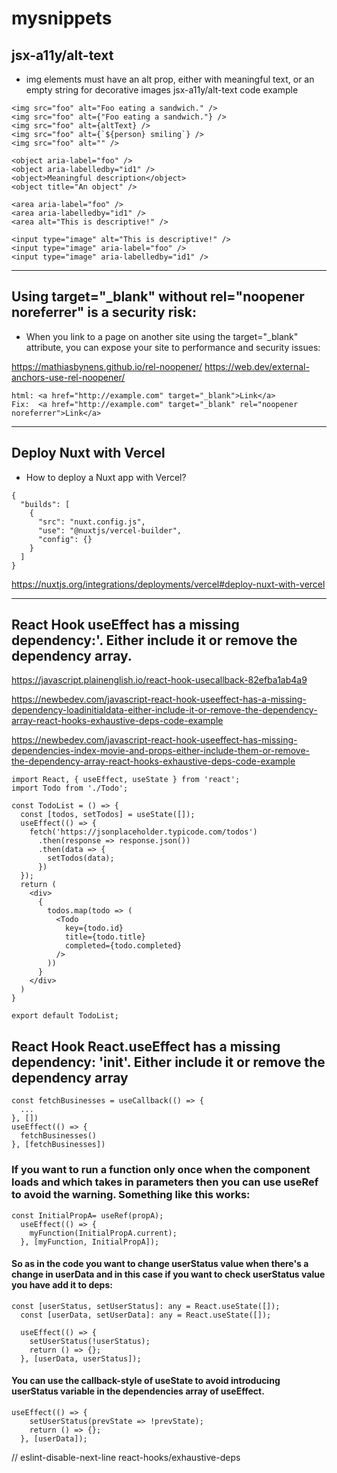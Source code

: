 # mysnippets

## jsx-a11y/alt-text
- img elements must have an alt prop, either with meaningful text, or an empty string for decorative images jsx-a11y/alt-text code example

```
<img src="foo" alt="Foo eating a sandwich." />
<img src="foo" alt={"Foo eating a sandwich."} />
<img src="foo" alt={altText} />
<img src="foo" alt={`${person} smiling`} />
<img src="foo" alt="" />

<object aria-label="foo" />
<object aria-labelledby="id1" />
<object>Meaningful description</object>
<object title="An object" />

<area aria-label="foo" />
<area aria-labelledby="id1" />
<area alt="This is descriptive!" />

<input type="image" alt="This is descriptive!" />
<input type="image" aria-label="foo" />
<input type="image" aria-labelledby="id1" />
```

------

## Using target="_blank" without rel="noopener noreferrer" is a security risk:

- When you link to a page on another site using the target="_blank" attribute, you can expose your site to performance and security issues:


https://mathiasbynens.github.io/rel-noopener/
https://web.dev/external-anchors-use-rel-noopener/

```
html: <a href="http://example.com" target="_blank">Link</a>
Fix:  <a href="http://example.com" target="_blank" rel="noopener noreferrer">Link</a>
```

----

## Deploy Nuxt with Vercel
- How to deploy a Nuxt app with Vercel?

```
{
  "builds": [
    {
      "src": "nuxt.config.js",
      "use": "@nuxtjs/vercel-builder",
      "config": {}
    }
  ]
}
```

https://nuxtjs.org/integrations/deployments/vercel#deploy-nuxt-with-vercel

-----

## React Hook useEffect has a missing dependency:'. Either include it or remove the dependency array.

https://javascript.plainenglish.io/react-hook-usecallback-82efba1ab4a9

https://newbedev.com/javascript-react-hook-useeffect-has-a-missing-dependency-loadinitialdata-either-include-it-or-remove-the-dependency-array-react-hooks-exhaustive-deps-code-example

https://newbedev.com/javascript-react-hook-useeffect-has-missing-dependencies-index-movie-and-props-either-include-them-or-remove-the-dependency-array-react-hooks-exhaustive-deps-code-example


```
import React, { useEffect, useState } from 'react';
import Todo from './Todo';
 
const TodoList = () => {
  const [todos, setTodos] = useState([]);
  useEffect(() => {
    fetch('https://jsonplaceholder.typicode.com/todos')
      .then(response => response.json())
      .then(data => {
        setTodos(data);
      })
  });
  return (
    <div>
      {
        todos.map(todo => (
          <Todo
            key={todo.id}
            title={todo.title}
            completed={todo.completed}
          />
        ))
      }
    </div>
  )
}
 
export default TodoList;
```

## React Hook React.useEffect has a missing dependency: 'init'. Either include it or remove the dependency array

```
const fetchBusinesses = useCallback(() => {
  ...
}, [])
useEffect(() => {
  fetchBusinesses()
}, [fetchBusinesses])
```

### If you want to run a function only once when the component loads and which takes in parameters then you can use useRef to avoid the warning. Something like this works:
```
const InitialPropA= useRef(propA);
  useEffect(() => {
    myFunction(InitialPropA.current);
  }, [myFunction, InitialPropA]);
```
#### So as in the code you want to change userStatus value when there's a change in userData and in this case if you want to check userStatus value you have add it to deps:
```
const [userStatus, setUserStatus]: any = React.useState([]);
  const [userData, setUserData]: any = React.useState([]);

  useEffect(() => {
    setUserStatus(!userStatus);
    return () => {};
  }, [userData, userStatus]);
```
#### You can use the callback-style of useState to avoid introducing userStatus variable in the dependencies array of useEffect.
```
useEffect(() => {
    setUserStatus(prevState => !prevState);
    return () => {};
  }, [userData]);
```

// eslint-disable-next-line react-hooks/exhaustive-deps
